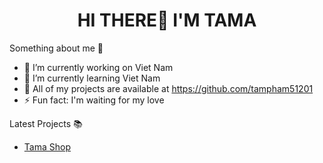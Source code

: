   <h1 style="text-align:center">HI THERE👋 I'M TAMA</h1>


Something about me ️🎅

- 🔭 I’m currently working on Viet Nam
- 🌱 I’m currently learning Viet Nam
- 🍞 All of my projects are available at https://github.com/tampham51201
- ⚡ Fun fact: I'm waiting for my love

Latest Projects 📚

- <a href="https://tampham51201.github.io/Tama-Shop/">Tama Shop</a>




